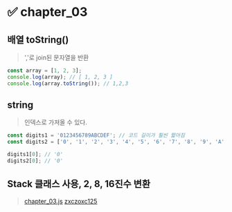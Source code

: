  # ✅ chapter_03
## 배열 toString()
> ','로 join된 문자열을 반환
``` javascript
const array = [1, 2, 3];
console.log(array); // [ 1, 2, 3 ]
console.log(array.toString()); // 1,2,3
```
## string
> 인덱스로 가져올 수 있다.
``` javascript
const digits1 = '0123456789ABCDEF'; // 코드 길이가 훨씬 짧아짐
const digits2 = ['0', '1', '2', '3', '4', '5', '6', '7', '8', '9', 'A', 'B', 'C', 'D', 'E'];

digits1[0]; // '0'
digits2[0]; // '0'
```
## Stack 클래스 사용, 2, 8, 16진수 변환
> [chapter_03.js](https://github.com/zxczoxc125/Learning-JavaScript-Data-Structures-and-Algorithms/blob/zxczoxc125/chapter_01/chapter_01.md) [zxczoxc125](https://github.com/zxczoxc125/Learning-JavaScript-Data-Structures-and-Algorithms/blob/zxczoxc125/chapter_03/chapter_03.js)
